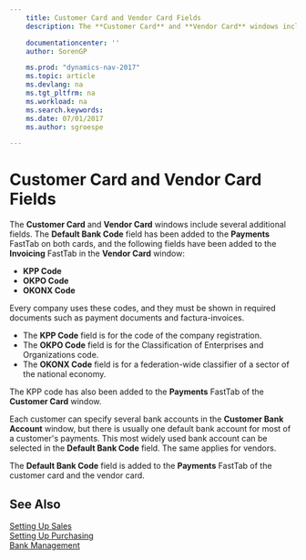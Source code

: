 ```yaml
---
    title: Customer Card and Vendor Card Fields
    description: The **Customer Card** and **Vendor Card** windows include several additional fields. The **Default Bank Code** field has been added to the **Payments** FastTab on both cards, and the following fields have been added to the **Invoicing** FastTab on the **Vendor Card** window:

    documentationcenter: ''
    author: SorenGP

    ms.prod: "dynamics-nav-2017"
    ms.topic: article
    ms.devlang: na
    ms.tgt_pltfrm: na
    ms.workload: na
    ms.search.keywords:
    ms.date: 07/01/2017
    ms.author: sgroespe

---
```

# Customer Card and Vendor Card Fields
The **Customer Card** and **Vendor Card** windows include several additional fields. The **Default Bank Code** field has been added to the **Payments** FastTab on both cards, and the following fields have been added to the **Invoicing** FastTab in the **Vendor Card** window:  

- **KPP Code**  
- **OKPO Code**  
- **OKONX Code**  

Every company uses these codes, and they must be shown in required documents such as payment documents and factura-invoices.  

- The **KPP Code** field is for the code of the company registration.  
- The **OKPO Code** field is for the Classification of Enterprises and Organizations code.  
- The **OKONX Code** field is for a federation-wide classifier of a sector of the national economy.  

The KPP code has also been added to the **Payments** FastTab of the **Customer Card** window.  

Each customer can specify several bank accounts in the **Customer Bank Account** window, but there is usually one default bank account for most of a customer's payments. This most widely used bank account can be selected in the **Default Bank Code** field. The same applies for vendors.  

The **Default Bank Code** field is added to the **Payments** FastTab of the customer card and the vendor card.  

## See Also  
 [Setting Up Sales](../../sales-setup-sales.md)     
[Setting Up Purchasing](../../purchasing-setup-purchasing.md)  
 [Bank Management](bank-management.md)
